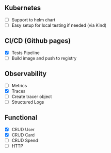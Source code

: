 ## Kubernetes
- [ ] Support to helm chart
- [ ] Easy setup for local testing if needed (via Kind)

## CI/CD (Github pages)
- [X] Tests Pipeline
- [ ] Build image and push to registry

## Observability

- [ ] Metrics
- [X] Traces
- [ ] Create tracer object
- [ ] Structured Logs

## Functional

- [X] CRUD User
- [X] CRUD Card
- [ ] CRUD Spend
- [ ] HTTP